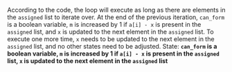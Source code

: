 According to the code, the loop will execute as long as there are elements in the `assigned` list to iterate over. At the end of the previous iteration, `can_form` is a boolean variable, `m` is increased by 1 if `a[i] - x` is present in the `assigned` list, and `x` is updated to the next element in the `assigned` list. To execute one more time, `x` needs to be updated to the next element in the `assigned` list, and no other states need to be adjusted.
State: **`can_form` is a boolean variable, `m` is increased by 1 if `a[i] - x` is present in the `assigned` list, `x` is updated to the next element in the `assigned` list**